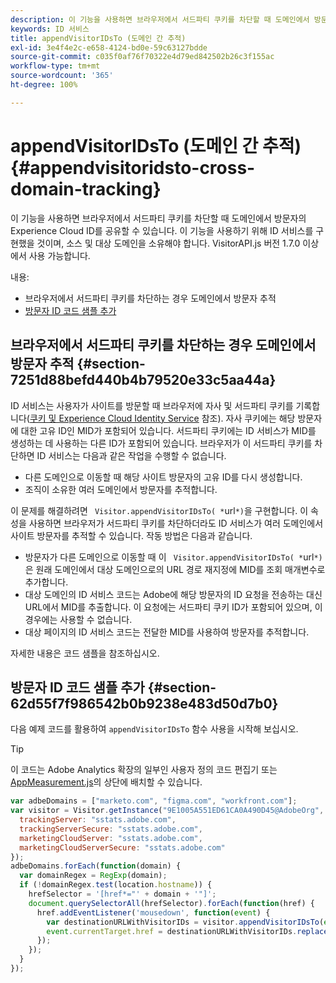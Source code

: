 ```yaml
---
description: 이 기능을 사용하면 브라우저에서 서드파티 쿠키를 차단할 때 도메인에서 방문자의 Experience Cloud ID를 공유할 수 있습니다. 이 기능을 사용하기 위해 ID 서비스를 구현했을 것이며, 소스 및 대상 도메인을 소유해야 합니다. VisitorAPI.js 버전 1.7.0 이상에서 사용 가능합니다.
keywords: ID 서비스
title: appendVisitorIDsTo (도메인 간 추적)
exl-id: 3e4f4e2c-e658-4124-bd0e-59c63127bdde
source-git-commit: c035f0af76f70322e4d79ed842502b26c3f155ac
workflow-type: tm+mt
source-wordcount: '365'
ht-degree: 100%

---
```


# appendVisitorIDsTo (도메인 간 추적){#appendvisitoridsto-cross-domain-tracking}

이 기능을 사용하면 브라우저에서 서드파티 쿠키를 차단할 때 도메인에서 방문자의 Experience Cloud ID를 공유할 수 있습니다. 이 기능을 사용하기 위해 ID 서비스를 구현했을 것이며, 소스 및 대상 도메인을 소유해야 합니다. VisitorAPI.js 버전 1.7.0 이상에서 사용 가능합니다.

내용:

<ul class="simplelist"> 
 <li> </a> 브라우저에서 서드파티 쿠키를 차단하는 경우 도메인에서 방문자 추적 <a href="../../library/get-set/appendvisitorid.md#section-7251d88befd440b4b79520e33c5aa44a" format="dita" scope="local"> </li> 
 <li> <a href="../../library/get-set/appendvisitorid.md#section-62d55f7f986542b0b9238e483d50d7b0" format="dita" scope="local"> 방문자 ID 코드 샘플 추가 </a> </li> 
 </a> </li> 
</ul>

<!-- <li> <a href="../../library/get-set/appendvisitorid.md#section-168e313df6054af0a7e27b9fa0d69640" format="dita" scope="local"> Dynamic Tag Management (DTM) and SDK Support -->

## 브라우저에서 서드파티 쿠키를 차단하는 경우 도메인에서 방문자 추적 {#section-7251d88befd440b4b79520e33c5aa44a}

ID 서비스는 사용자가 사이트를 방문할 때 브라우저에 자사 및 서드파티 쿠키를 기록합니다([쿠키 및 Experience Cloud Identity Service](../../introduction/cookies.md) 참조). 자사 쿠키에는 해당 방문자에 대한 고유 ID인 MID가 포함되어 있습니다. 서드파티 쿠키에는 ID 서비스가 MID를 생성하는 데 사용하는 다른 ID가 포함되어 있습니다. 브라우저가 이 서드파티 쿠키를 차단하면 ID 서비스는 다음과 같은 작업을 수행할 수 없습니다.

* 다른 도메인으로 이동할 때 해당 사이트 방문자의 고유 ID를 다시 생성합니다.
* 조직이 소유한 여러 도메인에서 방문자를 추적합니다.

이 문제를 해결하려면 ` Visitor.appendVisitorIDsTo( *`url`*)`을 구현합니다. 이 속성을 사용하면 브라우저가 서드파티 쿠키를 차단하더라도 ID 서비스가 여러 도메인에서 사이트 방문자를 추적할 수 있습니다. 작동 방법은 다음과 같습니다.

* 방문자가 다른 도메인으로 이동할 때 이 ` Visitor.appendVisitorIDsTo( *`url`*)`은 원래 도메인에서 대상 도메인으로의 URL 경로 재지정에 MID를 조회 매개변수로 추가합니다.
* 대상 도메인의 ID 서비스 코드는 Adobe에 해당 방문자의 ID 요청을 전송하는 대신 URL에서 MID를 추출합니다. 이 요청에는 서드파티 쿠키 ID가 포함되어 있으며, 이 경우에는 사용할 수 없습니다.
* 대상 페이지의 ID 서비스 코드는 전달한 MID를 사용하여 방문자를 추적합니다.

자세한 내용은 코드 샘플을 참조하십시오.

## 방문자 ID 코드 샘플 추가 {#section-62d55f7f986542b0b9238e483d50d7b0}

다음 예제 코드를 활용하여 `appendVisitorIDsTo` 함수 사용을 시작해 보십시오.

>[!TIP]
>
>이 코드는 Adobe Analytics 확장의 일부인 사용자 정의 코드 편집기 또는 [AppMeasurement.js](https://experienceleague.adobe.com/docs/analytics/implementation/js/overview.html?lang=ko-KR)의 상단에 배치할 수 있습니다.

```js
var adbeDomains = ["marketo.com", "figma.com", "workfront.com"];
var visitor = Visitor.getInstance("9E1005A551ED61CA0A490D45@AdobeOrg", {
  trackingServer: "sstats.adobe.com",
  trackingServerSecure: "sstats.adobe.com",
  marketingCloudServer: "sstats.adobe.com",
  marketingCloudServerSecure: "sstats.adobe.com"
});
adbeDomains.forEach(function(domain) {
  var domainRegex = RegExp(domain);
  if (!domainRegex.test(location.hostname)) {
    hrefSelector = '[href*="' + domain + '"]';
    document.querySelectorAll(hrefSelector).forEach(function(href) {
      href.addEventListener('mousedown', function(event) {
        var destinationURLWithVisitorIDs = visitor.appendVisitorIDsTo(event.currentTarget.href)
        event.currentTarget.href = destinationURLWithVisitorIDs.replace(/MCAID%3D.*%7CMCORGID/, 'MCAID%3D%7CMCORGID');
      });
    });
  }
});
```

<!-- >[!IMPORTANT]
>
>In order for the values passed in the URL via appendVisitorsIDsTo to be picked up, the [ovewriteCrossDomainMCIDAndAID](../function-vars/overwrite-visitor-id.md) variable must be set to true.

The following example can help you get started with ` Visitor.appendVisitorIDsTo( *`url`*)`. When implemented properly, your JavaScript code could look similar to the following example.

```js
//Code on Domain A 
var destinationURL = "www.destination.com"; 
 
//Call the ID service 
var visitor = Visitor.getInstance(...); 
 
//Append visitor IDs to the destination URL 
var destinationURLWithVisitorIDs = visitor.appendVisitorIDsTo(destinationURL); 
     //Result of appendVisitorIDsTo includes destination URL, Experience Cloud ID (MCMID), and Analytics ID (MCAID) 
     "www.destination.com?adobe_mc=MCMID=1234|MCAID=5678"
//Redirect to the destination
``` -->

<!-- ## Dynamic Tag Management (DTM) and SDK Support {#section-168e313df6054af0a7e27b9fa0d69640}

<table id="table_6E7152B4FD2B4C4D8C9477C68204C4FF"> 
 <thead> 
  <tr> 
   <th colname="col1" class="entry"> Support for </th> 
   <th colname="col2" class="entry"> See </th> 
  </tr> 
 </thead>
 <tbody> 
  <tr> 
   <td colname="col1"> <p> <b>DTM</b> </p> </td> 
   <td colname="col2"> <p> <a href="https://helpx.adobe.com/dtm/kb/how-to-set-marketing-cloud-id-service-helper-function-in-adobe-d.html" format="https" scope="external"> Set the appendVisitorIDTo Function in DTM </a> </p> </td> 
  </tr> 
  <tr> 
   <td colname="col1"> <p> <b>SDK</b> </p> </td> 
   <td colname="col2"> 
    <ul id="ul_9D7933FF68EE4C71BAE999B3747F8398"> 
     <li id="li_9036C76AAECC4E639C23020C0C9F2AF8"> <a href="https://experienceleague.adobe.com/docs/mobile-services/android/experience-cloud-android/mc-methods.html" format="https" scope="external"> Android ID Service Methods </a> </li> 
     <li id="li_E49D357905584674BFDFE348345B3849"> <a href="https://experienceleague.adobe.com/docs/mobile-services/ios/exp-cloud-ios/mc-methods.html" format="https" scope="external"> iOS ID Service Methods </a> </li> 
    </ul> </td> 
  </tr> 
 </tbody> 
</table> -->
